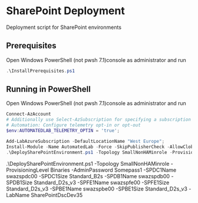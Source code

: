 # SharePoint Deployment

Deployment script for SharePoint environments

## Prerequisites

Open Windows PowerShell (not pwsh 7.1)console as administrator and run

```powershell
.\InstallPrerequisites.ps1
```

## Running in PowerShell

Open Windows PowerShell (not pwsh 7.1)console as administrator and run

```powershell
Connect-AzAccount
# Additionally use Select-AzSubscription for specifying a subscription to use
# Automation: Configure telemetry opt-in or opt-out
$env:AUTOMATEDLAB_TELEMETRY_OPTIN = 'true';

Add-LabAzureSubscription -DefaultLocationName "West Europe";
Install-Module -Name AutomatedLab -Force -SkipPublisherCheck -AllowClobber -RequiredVersion 5.41.0
.\DeploySharePointEnvironment.ps1 -Topology SmallNonHAMinrole -ProvisioningLevel Binaries;
```

.\DeploySharePointEnvironment.ps1 -Topology SmallNonHAMinrole -ProvisioningLevel Binaries -AdminPassword Somepass1 -SPDC1Name swazspdc00 -SPDC1Size Standard_B2s -SPDB1Name swazspdb00 -SPDB1Size Standard_D2s_v3 -SPFE1Name swazspfe00 -SPFE1Size Standard_D2s_v3 -SPBE1Name swazspbe00 -SPBE1Size Standard_D2s_v3 -LabName SharePointDscDev35
